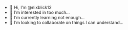 - 👋 Hi, I’m @nixblick12
- 👀 I’m interested in too much...
- 🌱 I’m currently learning not enough...
- 💞️ I’m looking to collaborate on things I can understand...

<!---
nixblick12/nixblick12 is a ✨ special ✨ repository because its `README.md` (this file) appears on your GitHub profile.
You can click the Preview link to take a look at your changes.
--->
